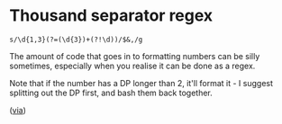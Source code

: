 # Thousand separator regex

    s/\d{1,3}(?=(\d{3})+(?!\d))/$&,/g

The amount of code that goes in to formatting numbers can be silly sometimes, especially when you realise it can be done as a regex.

Note that if the number has a DP longer than 2, it'll format it - I suggest splitting out the DP first, and bash them back together.

([via](http://macromates.com/blog/2007/recursion-in-regular-expressions))